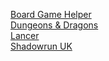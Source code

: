 [Board Game Helper](https://nightb1ade.github.io/Board-Game-Helper/)  
[Dungeons & Dragons](https://nightb1ade.github.io/Dungeons-and-Dragons/)  
[Lancer](https://nightb1ade.github.io/Lancer/)  
[Shadowrun UK](https://nightb1ade.github.io/Shadowrun-UK/)
